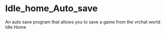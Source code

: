 # Idle_home_Auto_save
An auto save program that allows you to save a game from the vrchat world Idle Home
